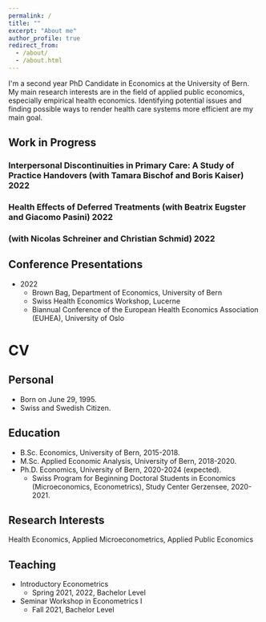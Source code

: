 ```yaml
---
permalink: /
title: ""
excerpt: "About me"
author_profile: true
redirect_from: 
  - /about/
  - /about.html
---
```


I'm a second year PhD Candidate in Economics at the University of Bern. My main research interests are in the field of applied public economics, especially empirical health economics. Identifying potential issues and finding possible ways to render health care systems more efficient are my main goal. 

## Work in Progress
### Interpersonal Discontinuities in Primary Care: A Study of Practice Handovers (with Tamara Bischof and Boris Kaiser) 2022

### Health Effects of Deferred Treatments (with Beatrix Eugster and Giacomo Pasini) 2022

### (with Nicolas Schreiner and Christian Schmid) 2022


## Conference Presentations
* 2022 
  * Brown Bag, Department of Economics, University of Bern
  * Swiss Health Economics Workshop, Lucerne
  * Biannual Conference of the European Health Economics Association (EUHEA), University of Oslo  
          
          
        

# CV

## Personal
* Born on June 29, 1995.
* Swiss and Swedish Citizen.

## Education
* B.Sc. Economics, University of Bern, 2015-2018.
* M.Sc. Applied Economic Analysis, University of Bern, 2018-2020.
* Ph.D. Economics, University of Bern, 2020-2024 (expected).
    * Swiss Program for Beginning Doctoral Students in Economics (Microeconomics, Econometrics), Study Center Gerzensee, 2020-2021. 

## Research Interests
Health Economics, Applied Microeconometrics, Applied Public Economics

## Teaching
* Introductory Econometrics
  * Spring 2021, 2022, Bachelor Level
* Seminar Workshop in Econometrics I 
  * Fall 2021, Bachelor Level 
